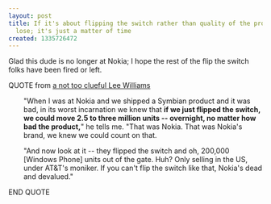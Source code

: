 ```yaml
---
layout: post
title: If it's about flipping the switch rather than quality of the product, you will
  lose; it's just a matter of time
created: 1335726472
---
```

<p>Glad this dude is no longer at Nokia; I hope the rest of the flip the switch folks have been fired or left.</p><p>QUOTE from <a href="http://crave.cnet.co.uk/mobiles/nokias-windows-phone-bear-hug-is-choking-the-mighty-finn-50007750/?tag=mncol;txt">a not too clueful Lee Williams</a></p><p style="padding-left: 30px;">"When I was at Nokia and we shipped a Symbian product and it was bad, in its worst incarnation we knew that <strong>if we just flipped the switch, we could move 2.5 to three million units -- overnight, no matter how bad the product,</strong>" he tells me. "That was Nokia. That was Nokia's brand, we knew we could count on that.</p><p style="padding-left: 30px;">"And now look at it -- they flipped the switch and oh, 200,000 [Windows Phone] units out of the gate. Huh? Only selling in the US, under AT&amp;T's moniker. If you can't flip the switch like that, Nokia's dead and devalued."</p><p>END QUOTE</p>
